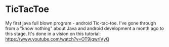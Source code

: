 # TicTacToe
My first java  full blown program  - android Tic-tac-toe. 
I've  gone through from a "know nothing" about Java and android development  a month ago to this stage.
It's done in a vision on this tutorial: https://www.youtube.com/watch?v=OT9jqwrlVyQ 



